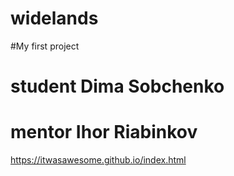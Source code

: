 # widelands
#My first project
# student Dima Sobchenko
# mentor Ihor Riabinkov
https://itwasawesome.github.io/index.html
